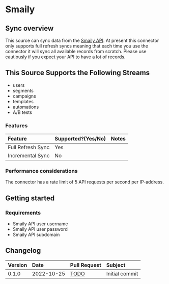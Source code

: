 # Smaily

## Sync overview

This source can sync data from the [Smaily API](https://smaily.com/help/api/). At present this connector only supports full refresh syncs meaning that each time you use the connector it will sync all available records from scratch. Please use cautiously if you expect your API to have a lot of records.

## This Source Supports the Following Streams

* users
* segments
* campaigns
* templates
* automations
* A/B tests

### Features

| Feature | Supported?\(Yes/No\) | Notes |
| :--- | :--- | :--- |
| Full Refresh Sync | Yes |  |
| Incremental Sync | No |  |

### Performance considerations

The connector has a rate limit of 5 API requests per second per IP-address.

## Getting started

### Requirements

* Smaily API user username
* Smaily API user password
* Smaily API subdomain

## Changelog

| Version | Date       | Pull Request | Subject                                                    |
|:--------|:-----------| :----------- |:-----------------------------------------------------------|
| 0.1.0   | 2022-10-25 | [TODO](TODO) | Initial commit |